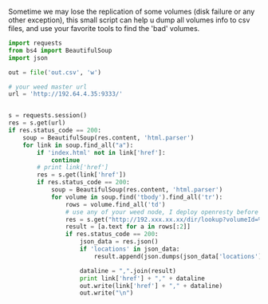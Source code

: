 Sometime we may lose the replication of some volumes (disk failure or any other exception), this small script can help u dump all volumes info to csv files, and use your favorite tools to find the 'bad' volumes.


```python
import requests
from bs4 import BeautifulSoup
import json

out = file('out.csv', 'w')

# your weed master url 
url = 'http://192.64.4.35:9333/'   


s = requests.session()
res = s.get(url)
if res.status_code == 200:
    soup = BeautifulSoup(res.content, 'html.parser')
    for link in soup.find_all("a"):
        if 'index.html' not in link['href']:
            continue
        # print link['href']
        res = s.get(link['href'])
        if res.status_code == 200:
            soup = BeautifulSoup(res.content, 'html.parser')
            for volume in soup.find('tbody').find_all('tr'):
                rows = volume.find_all('td')
                # use any of your weed node, I deploy openresty before my weed cluster 
                res = s.get("http://192.xxx.xx.xx/dir/lookup?volumeId=%s&pretty=y" % rows[0].text)
                result = [a.text for a in rows[:2]]
                if res.status_code == 200:
                    json_data = res.json()
                    if 'locations' in json_data:
                        result.append(json.dumps(json_data['locations']))

                    dataline = ",".join(result)
                    print link['href'] + "," + dataline
                    out.write(link['href'] + "," + dataline)
                    out.write("\n")
```